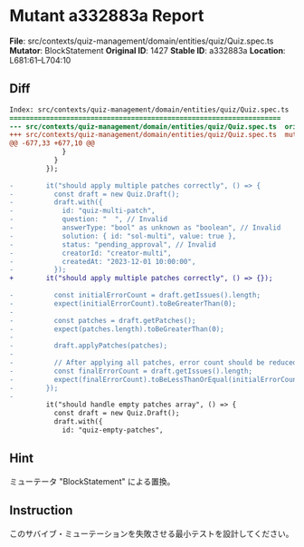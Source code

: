 # Mutant a332883a Report

**File**: src/contexts/quiz-management/domain/entities/quiz/Quiz.spec.ts
**Mutator**: BlockStatement
**Original ID**: 1427
**Stable ID**: a332883a
**Location**: L681:61–L704:10

## Diff

```diff
Index: src/contexts/quiz-management/domain/entities/quiz/Quiz.spec.ts
===================================================================
--- src/contexts/quiz-management/domain/entities/quiz/Quiz.spec.ts	original
+++ src/contexts/quiz-management/domain/entities/quiz/Quiz.spec.ts	mutated #1427
@@ -677,33 +677,10 @@
             }
           }
         });
 
-        it("should apply multiple patches correctly", () => {
-          const draft = new Quiz.Draft();
-          draft.with({
-            id: "quiz-multi-patch",
-            question: "  ", // Invalid
-            answerType: "bool" as unknown as "boolean", // Invalid
-            solution: { id: "sol-multi", value: true },
-            status: "pending_approval", // Invalid
-            creatorId: "creator-multi",
-            createdAt: "2023-12-01 10:00:00",
-          });
+        it("should apply multiple patches correctly", () => {});
 
-          const initialErrorCount = draft.getIssues().length;
-          expect(initialErrorCount).toBeGreaterThan(0);
-
-          const patches = draft.getPatches();
-          expect(patches.length).toBeGreaterThan(0);
-
-          draft.applyPatches(patches);
-
-          // After applying all patches, error count should be reduced
-          const finalErrorCount = draft.getIssues().length;
-          expect(finalErrorCount).toBeLessThanOrEqual(initialErrorCount);
-        });
-
         it("should handle empty patches array", () => {
           const draft = new Quiz.Draft();
           draft.with({
             id: "quiz-empty-patches",
```

## Hint

ミューテータ "BlockStatement" による置換。

## Instruction

このサバイブ・ミューテーションを失敗させる最小テストを設計してください。
